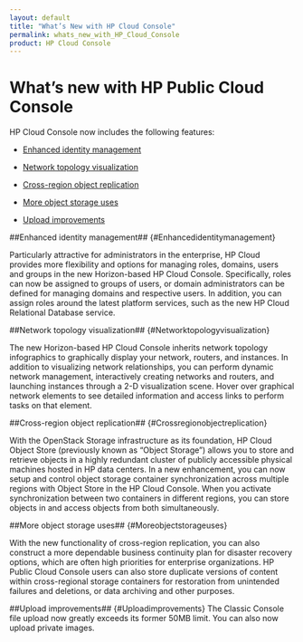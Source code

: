 ```yaml
---
layout: default
title: "What’s New with HP Cloud Console"
permalink: whats_new_with_HP_Cloud_Console
product: HP Cloud Console
---
```


# What’s new with HP Public Cloud Console

HP Cloud Console now includes the following features:

* [Enhanced identity management](#Enhancedidentitymanagement)

* [Network topology visualization](#Networktopologyvisualization)

* [Cross-region object replication](#Crossregionobjectreplication)

* [More object storage uses](#Moreobjectstorageuses)

* [Upload improvements](#Uploadimprovements)

##Enhanced identity management## {#Enhancedidentitymanagement}

Particularly attractive for administrators in the enterprise, HP Cloud provides more flexibility and options for managing roles, domains, users and groups in the new Horizon-based HP Cloud Console. Specifically, roles can now be assigned to groups of users, or domain administrators can be defined for managing domains and respective users. In addition, you can assign roles around the latest platform services, such as the new HP Cloud Relational Database service.    

##Network topology visualization## {#Networktopologyvisualization}

The new Horizon-based HP Cloud Console inherits network topology infographics to graphically display your network, routers, and instances.  In addition to visualizing network relationships, you can perform dynamic network management, interactively creating networks and routers, and launching instances through a 2-D visualization scene. Hover over graphical network elements to see detailed information and access links to perform tasks on that element. 

##Cross-region object replication## {#Crossregionobjectreplication}

With the OpenStack Storage infrastructure as its foundation, HP Cloud Object Store (previously known as “Object Storage”) allows you to store and retrieve objects in a highly redundant cluster of publicly accessible physical machines hosted in HP data centers. In a new enhancement, you can now setup and control object storage container synchronization across multiple regions with Object Store in the HP Cloud Console. When you activate synchronization between two containers in different regions, you can store objects in and access objects from both simultaneously.  

##More object storage uses## {#Moreobjectstorageuses}

With the new functionality of cross-region replication, you can also construct a more dependable business continuity plan for disaster recovery options, which are often high priorities for enterprise organizations.  HP Public Cloud Console users can also store duplicate versions of content within cross-regional storage containers for restoration from unintended failures and deletions, or data archiving and other purposes. 

##Upload improvements## {#Uploadimprovements}
The Classic Console file upload now greatly exceeds its former 50MB limit. You can also now upload private images.
